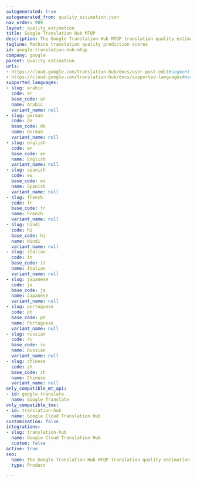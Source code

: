 ```yaml
---
autogenerated: true
autogenerated_from: quality_estimation.json
nav_order: 989
layout: quality_estimation
title: Google Translation Hub MTQP
description: The Google Translation Hub MTQP translation quality estimation API
tagline: Machine translation quality prediction scores
id: google-translation-hub-mtqp
company: google
parent: Quality estimation
urls:
- https://cloud.google.com/translation-hub/docs/user-post-edit#segment-details
- https://cloud.google.com/translation-hub/docs/supported-languages#machine_translation_quality_prediction_model
supported_languages:
- slug: arabic
  code: ar
  base_code: ar
  name: Arabic
  variant_name: null
- slug: german
  code: de
  base_code: de
  name: German
  variant_name: null
- slug: english
  code: en
  base_code: en
  name: English
  variant_name: null
- slug: spanish
  code: es
  base_code: es
  name: Spanish
  variant_name: null
- slug: french
  code: fr
  base_code: fr
  name: French
  variant_name: null
- slug: hindi
  code: hi
  base_code: hi
  name: Hindi
  variant_name: null
- slug: italian
  code: it
  base_code: it
  name: Italian
  variant_name: null
- slug: japanese
  code: ja
  base_code: ja
  name: Japanese
  variant_name: null
- slug: portuguese
  code: pt
  base_code: pt
  name: Portuguese
  variant_name: null
- slug: russian
  code: ru
  base_code: ru
  name: Russian
  variant_name: null
- slug: chinese
  code: zh
  base_code: zh
  name: Chinese
  variant_name: null
only_compatible_mt_api:
- id: google-translate
  name: Google Translate
only_compatible_tms:
- id: translation-hub
  name: Google Cloud Translation Hub
customisation: false
integrations:
- slug: translation-hub
  name: Google Cloud Translation Hub
  custom: false
active: true
seo:
  name: The Google Translation Hub MTQP translation quality estimation API
  type: Product

---
```


